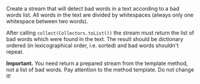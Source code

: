 Create a stream that will detect bad words in a
text according to a bad words list. All words in
the text are divided by whitespaces (always only
one whitespace between two words).

After calling `collect(Collectors.toList())` the stream
must return the list of bad words which were found
in the text. The result should be dictionary ordered (in
lexicographical order, i.e. sorted) and bad words shouldn't repeat.

**Important.** You need return a prepared stream from the
template method, not a list of bad words. Pay attention to
the method template. Do not change it!